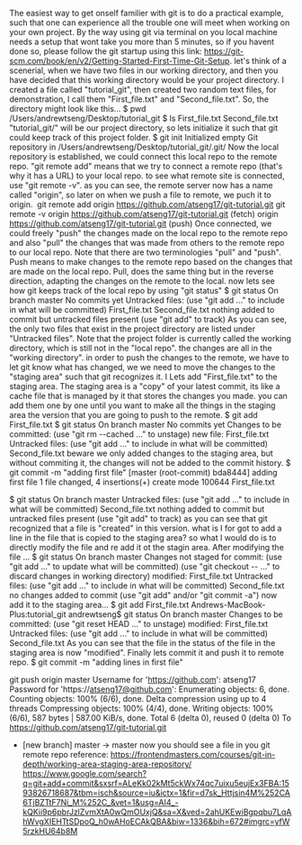 The easiest way to get onself familier with git is to do a practical example, such that one can experience all the trouble one will meet when working on your own project. By the way using git via terminal on you local machine needs a setup that wont take you more than 5 minutes, so if you havent done so, please follow the git startup using this link: https://git-scm.com/book/en/v2/Getting-Started-First-Time-Git-Setup.
let's think of a scenerial, when we have two files in our working directory, and then you have decided that this working directory would be your project directory. I created a file called "tutorial_git", then created two random text files, for demonstration, I call them "First_file.txt" and "Second_file.txt". So, the directory might look like this…
$ pwd
/Users/andrewtseng/Desktop/tutorial_git
$ ls
First_file.txt Second_file.txt
"tutorial_git/" will be our project directory, so lets initialize it such that git could keep track of this project folder.
$ git init
Initialized empty Git repository in /Users/andrewtseng/Desktop/tutorial_git/.git/
Now the local repository is established, we could connect this local repo to the remote repo. "git remote add" means that we try to connect a remote repo (that's why it has a URL) to your local repo. to see what remote site is connected, use "git remote -v". as you can see, the remote server now has a name called "origin", so later on when we push a file to remote, we puch it to origin. 
git remote add origin https://github.com/atseng17/git-tutorial.git
git remote -v
origin https://github.com/atseng17/git-tutorial.git (fetch)
origin https://github.com/atseng17/git-tutorial.git (push)
Once connected, we could freely "push" the changes made on the local repo to the remote repo and also "pull" the changes that was made from others to the remote repo to our local repo. Note that there are two terminologies "pull" and "push". Push means to make changes to the remote repo based on the changes that are made on the local repo. Pull, does the same thing but in the reverse direction, adapting the changes on the remote to the local.
now lets see how git keeps track of the local repo by using "git status"
$ git status
On branch master
No commits yet
Untracked files:
(use "git add <file>..." to include in what will be committed)
First_file.txt
Second_file.txt
nothing added to commit but untracked files present (use "git add" to track)
As you can see, the only two files that exist in the project directory are listed under "Untracked files". Note that the project folder is currently called the working directory, which is still not in the "local repo". the changes are all in the "working directory". in order to push the changes to the remote, we have to let git know what has changed, we we need to move the changes to the "staging area" such that git recognizes it. I Lets add "First_file.txt" to the staging area. The staging area is a "copy" of your latest commit, its like a cache file that is managed by it that stores the changes you made. you can add them one by one until you want to make all the things in the staging area the version that you are going to push to the remote.
$ git add First_file.txt
$ git status
On branch master
No commits yet
Changes to be committed:
(use "git rm --cached <file>..." to unstage)
new file:   First_file.txt
Untracked files:
(use "git add <file>..." to include in what will be committed)
Second_file.txt
beware we only added changes to the staging area, but without commiting it, the changes will not be added to the commit history.
$ git commit -m "adding first file"
[master (root-commit) bda8444] adding first file
1 file changed, 4 insertions(+)
create mode 100644 First_file.txt


$ git status
On branch master
Untracked files:
(use "git add <file>..." to include in what will be committed)
Second_file.txt
nothing added to commit but untracked files present (use "git add" to track)
as you can see that git recognized that a file is "created" in this version. what is I for got to add a line in the file that is copied to the staging area? so what I would do is to directly modify the file and re add it ot the stagin area. After modifying the file …
$ git status
On branch master
Changes not staged for commit:
(use "git add <file>..." to update what will be committed)
(use "git checkout -- <file>..." to discard changes in working directory)
modified:   First_file.txt
Untracked files:
(use "git add <file>..." to include in what will be committed)
Second_file.txt
no changes added to commit (use "git add" and/or "git commit -a")
now add it to the staging area…
$ git add First_file.txt
Andrews-MacBook-Plus:tutorial_git andrewtseng$ git status
On branch master
Changes to be committed:
(use "git reset HEAD <file>..." to unstage)
modified:   First_file.txt
Untracked files:
(use "git add <file>..." to include in what will be committed)
Second_file.txt
As you can see that the file in the status of the file in the staging area is now "modified". Finally lets commit it and push it to remote repo.
$ git commit -m "adding lines in  first file"


git push origin master
Username for 'https://github.com': atseng17
Password for 'https://atseng17@github.com':
Enumerating objects: 6, done.
Counting objects: 100% (6/6), done.
Delta compression using up to 4 threads
Compressing objects: 100% (4/4), done.
Writing objects: 100% (6/6), 587 bytes | 587.00 KiB/s, done.
Total 6 (delta 0), reused 0 (delta 0)
To https://github.com/atseng17/git-tutorial.git
* [new branch]      master -> master
now you should see a file in you git remote repo
reference:
https://frontendmasters.com/courses/git-in-depth/working-area-staging-area-repository/
https://www.google.com/search?q=git+add+commit&sxsrf=ALeKk02kMt5ckWx74qc7uixu5eujEx3FBA:1593826718687&tbm=isch&source=iu&ictx=1&fir=d7sk_Httjsin4M%252CA6TjBZTtF7Ni_M%252C_&vet=1&usg=AI4_-kQKii9p6pbrJzlZvmXtA0wQmOUxjQ&sa=X&ved=2ahUKEwiBgpqbu7LqAhWvgXIEHTtSDpoQ_h0wAHoECAkQBA&biw=1336&bih=672#imgrc=yfW5rzkHU64b8M

